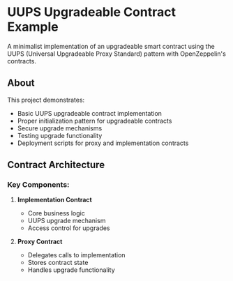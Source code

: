 # UUPS Upgradeable Contract Example

A minimalist implementation of an upgradeable smart contract using the UUPS (Universal Upgradeable Proxy Standard) pattern with OpenZeppelin's contracts.

## About

This project demonstrates:

- Basic UUPS upgradeable contract implementation
- Proper initialization pattern for upgradeable contracts
- Secure upgrade mechanisms
- Testing upgrade functionality
- Deployment scripts for proxy and implementation contracts

## Contract Architecture

### Key Components:

1. **Implementation Contract**
   - Core business logic
   - UUPS upgrade mechanism
   - Access control for upgrades

2. **Proxy Contract**
   - Delegates calls to implementation
   - Stores contract state
   - Handles upgrade functionality
